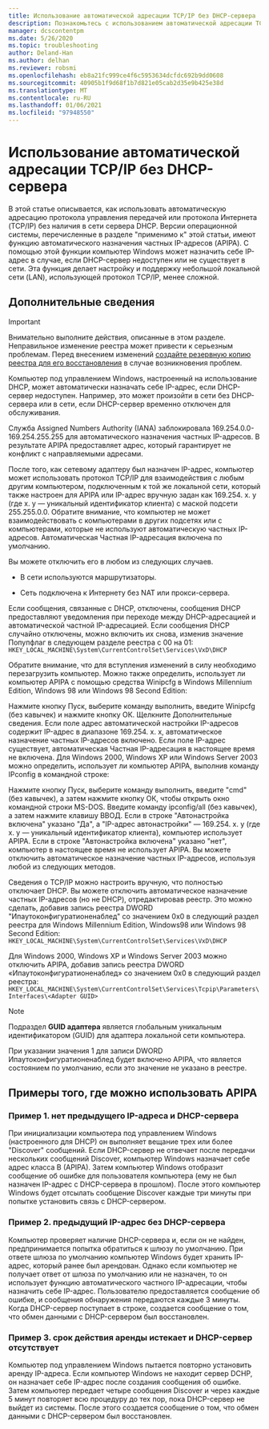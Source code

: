 ```yaml
---
title: Использование автоматической адресации TCP/IP без DHCP-сервера
description: Познакомьтесь с использованием автоматической адресации TCP/IP без DHCP-сервера.
manager: dcscontentpm
ms.date: 5/26/2020
ms.topic: troubleshooting
author: Deland-Han
ms.author: delhan
ms.reviewer: robsmi
ms.openlocfilehash: eb8a21fc999ce4f6c5953634dcfdc692b9dd0608
ms.sourcegitcommit: 40905b1f9d68f1b7d821e05cab2d35e9b425e38d
ms.translationtype: MT
ms.contentlocale: ru-RU
ms.lasthandoff: 01/06/2021
ms.locfileid: "97948550"
---
```

# <a name="how-to-use-automatic-tcpip-addressing-without-a-dhcp-server"></a>Использование автоматической адресации TCP/IP без DHCP-сервера

В этой статье описывается, как использовать автоматическую адресацию протокола управления передачей или протокола Интернета (TCP/IP) без наличия в сети сервера DHCP. Версии операционной системы, перечисленные в разделе "применимо к" этой статьи, имеют функцию автоматического назначения частных IP-адресов (APIPA). С помощью этой функции компьютер Windows может назначить себе IP-адрес в случае, если DHCP-сервер недоступен или не существует в сети. Эта функция делает настройку и поддержку небольшой локальной сети (LAN), использующей протокол TCP/IP, менее сложной.

## <a name="more-information"></a>Дополнительные сведения

> [!IMPORTANT]
> Внимательно выполните действия, описанные в этом разделе. Неправильное изменение реестра может привести к серьезным проблемам. Перед внесением изменений [создайте резервную копию реестра для его восстановления](https://support.microsoft.com/help/322756) в случае возникновения проблем.

Компьютер под управлением Windows, настроенный на использование DHCP, может автоматически назначать себе IP-адрес, если DHCP-сервер недоступен. Например, это может произойти в сети без DHCP-сервера или в сети, если DHCP-сервер временно отключен для обслуживания.

Служба Assigned Numbers Authority (IANA) заблокировала 169.254.0.0-169.254.255.255 для автоматического назначения частных IP-адресов. В результате APIPA предоставляет адрес, который гарантирует не конфликт с направляемыми адресами.

После того, как сетевому адаптеру был назначен IP-адрес, компьютер может использовать протокол TCP/IP для взаимодействия с любым другим компьютером, подключенным к той же локальной сети, который также настроен для APIPA или IP-адрес вручную задан как 169.254. x. y (где x. y — уникальный идентификатор клиента) с маской подсети 255.255.0.0. Обратите внимание, что компьютер не может взаимодействовать с компьютерами в других подсетях или с компьютерами, которые не используют автоматическую частных IP-адресов. Автоматическая Частная IP-адресация включена по умолчанию.

Вы можете отключить его в любом из следующих случаев.

- В сети используются маршрутизаторы.

- Сеть подключена к Интернету без NAT или прокси-сервера.

Если сообщения, связанные с DHCP, отключены, сообщения DHCP предоставляют уведомления при переходе между DHCP-адресацией и автоматической частной IP-адресацией. Если сообщения DHCP случайно отключены, можно включить их снова, изменив значение Попупфлаг в следующем разделе реестра с 00 на 01: `HKEY_LOCAL_MACHINE\System\CurrentControlSet\Services\VxD\DHCP`

Обратите внимание, что для вступления изменений в силу необходимо перезагрузить компьютер. Можно также определить, использует ли компьютер APIPA с помощью средства Winipcfg в Windows Millennium Edition, Windows 98 или Windows 98 Second Edition:

Нажмите кнопку Пуск, выберите команду выполнить, введите Winipcfg (без кавычек) и нажмите кнопку ОК. Щелкните Дополнительные сведения. Если поле адрес автоматической настройки IP-адресов содержит IP-адрес в диапазоне 169.254. x. x, автоматическое назначение частных IP-адресов включено. Если поле IP-адрес существует, автоматическая Частная IP-адресация в настоящее время не включена.
Для Windows 2000, Windows XP или Windows Server 2003 можно определить, использует ли компьютер APIPA, выполнив команду IPconfig в командной строке:

Нажмите кнопку Пуск, выберите команду выполнить, введите "cmd" (без кавычек), а затем нажмите кнопку ОК, чтобы открыть окно командной строки MS-DOS. Введите команду ipconfig/all (без кавычек), а затем нажмите клавишу ВВОД. Если в строке "Автонастройка включена" указано "Да", а "IP-адрес автонастройки" — 169.254. x. y (где x. y — уникальный идентификатор клиента), компьютер использует APIPA. Если в строке "Автонастройка включена" указано "нет", компьютер в настоящее время не использует APIPA.
Вы можете отключить автоматическое назначение частных IP-адресов, используя любой из следующих методов.

Сведения о TCP/IP можно настроить вручную, что полностью отключает DHCP. Вы можете отключить автоматическое назначение частных IP-адресов (но не DHCP), отредактировав реестр. Это можно сделать, добавив запись реестра DWORD "Ипаутоконфигуратионенаблед" со значением 0x0 в следующий раздел реестра для Windows Millennium Edition, Windows98 или Windows 98 Second Edition:  `HKEY_LOCAL_MACHINE\System\CurrentControlSet\Services\VxD\DHCP`

Для Windows 2000, Windows XP и Windows Server 2003 можно отключить APIPA, добавив запись реестра DWORD «Ипаутоконфигуратионенаблед» со значением 0x0 в следующий раздел реестра: `HKEY_LOCAL_MACHINE\System\CurrentControlSet\Services\Tcpip\Parameters\Interfaces\<Adapter GUID>`
> [!NOTE]
> Подраздел **GUID адаптера** является глобальным уникальным идентификатором (GUID) для адаптера локальной сети компьютера.

При указании значения 1 для записи DWORD Ипаутоконфигуратионенаблед будет включено APIPA, что является состоянием по умолчанию, если это значение не указано в реестре.

## <a name="examples-of-where-apipa-may-be-useful"></a>Примеры того, где можно использовать APIPA

### <a name="example-1-no-previous-ip-address-and-no-dhcp-server"></a>Пример 1. нет предыдущего IP-адреса и DHCP-сервера

При инициализации компьютера под управлением Windows (настроенного для DHCP) он выполняет вещание трех или более "Discover" сообщений. Если DHCP-сервер не отвечает после передачи нескольких сообщений Discover, компьютер Windows назначает себе адрес класса B (APIPA). Затем компьютер Windows отобразит сообщение об ошибке для пользователя компьютера (ему не был назначен IP-адрес с DHCP-сервера в прошлом). После этого компьютер Windows будет отсылать сообщение Discover каждые три минуты при попытке установить связь с DHCP-сервером.

### <a name="example-2-previous-ip-address-and-no-dhcp-server"></a>Пример 2. предыдущий IP-адрес без DHCP-сервера

Компьютер проверяет наличие DHCP-сервера и, если он не найден, предпринимается попытка обратиться к шлюзу по умолчанию. При ответе шлюза по умолчанию компьютер Windows будет хранить IP-адрес, который ранее был арендован. Однако если компьютер не получает ответ от шлюза по умолчанию или не назначен, то он использует функцию автоматического частного IP-адресации, чтобы назначить себе IP-адрес. Пользователю предоставляется сообщение об ошибке, и сообщения обнаружения передаются каждые 3 минуты. Когда DHCP-сервер поступает в строке, создается сообщение о том, что обмен данными с DHCP-сервером был восстановлен.

### <a name="example-3-lease-expires-and-no-dhcp-server"></a>Пример 3. срок действия аренды истекает и DHCP-сервер отсутствует

Компьютер под управлением Windows пытается повторно установить аренду IP-адреса. Если компьютер Windows не находит сервер DCHP, он назначает себе IP-адрес после создания сообщения об ошибке. Затем компьютер передает четыре сообщения Discover и через каждые 5 минут повторяет всю процедуру до тех пор, пока DHCP-сервер не выйдет из системы. После этого создается сообщение о том, что обмен данными с DHCP-сервером был восстановлен.
